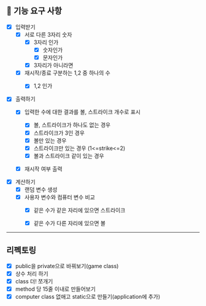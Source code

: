 ## 🚀 기능 요구 사항

- [x] 입력받기
    - [x] 서로 다른 3자리 숫자
        - [x] 3자리 인가
          - [x] 숫자인가
          - [x] 문자인가
        - [x] 3자리가 아니라면
    - [x] 재시작/종료 구분하는 1,2 중 하나의 수
        - [x] 1,2 인가


- [x] 출력하기
    - [x] 입력한 수에 대한 결과를 볼, 스트라이크 개수로 표시
        - [x] 볼, 스트라이크가 하나도 없는 경우
        - [x] 스트라이크가 3인 경우
        - [x] 볼만 있는 경우
        - [x] 스트라이크만 있는 경우 (1<=strike<=2)
        - [x] 볼과 스트라이크 같이 있는 경우
    - [x] 재시작 여부 출력


- [x] 계산하기
    - [x] 랜덤 변수 생성
    - [x] 사용자 변수와 컴퓨터 변수 비교
        - [x] 같은 수가 같은 자리에 있으면 스트라이크
        - [x] 같은 수가 다른 자리에 있으면 볼


---


## 리펙토링

- [x] public을 private으로 바꿔보기(game class)
- [x] 상수 처리 하기
- [x] class 더! 쪼개기
- [x] method 당 15줄 이내로 만들어보기
- [x] computer class 없애고 static으로 만들기(application에 추가)